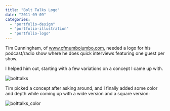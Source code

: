 ```yaml
---
title: "Bolt Talks Logo"
date: "2011-09-09"
categories:
  - "portfolio-design"
  - "portfolio-illustration"
  - "portfolio-logo"
---
```


Tim Cunningham, of www.cfmumbojumbo.com, needed a logo for his podcast/radio show where he does quick interviews featuring one guest per show.

I helped him out, starting with a few variations on a concept I came up with.

![bolttalks](https://d2ypg8o05lff0b.cloudfront.net/wp-content/uploads/2011/09/bolttalks.jpg)

Tim picked a concept after asking around, and I finally added some color and depth while coming up with a wide version and a square version:

![bolttalks_color](https://d2ypg8o05lff0b.cloudfront.net/wp-content/uploads/2011/09/bolttalks_color.jpg)
